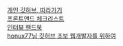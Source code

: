 <a href="https://github.com/Integerous/TIL"> 개인 깃허브, 따라가기 <br>
<a href="https://github.com/Integerous/TIL"> 프론트앤드 체크리스트 <br>
<a href="https://github.com/Integerous/TIL"> 인터뷰 핸드북 <br>
<a href="https://github.com/Integerous/TIL"> honux77님 깃허브 초보 웹개발자를 위하여 <br>

